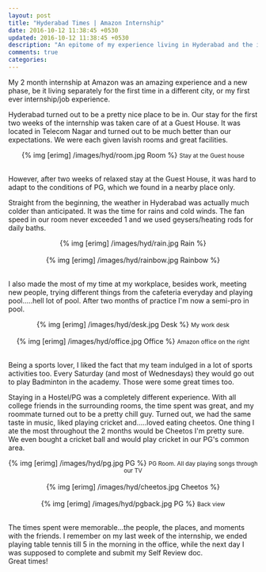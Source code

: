 ```yaml
---
layout: post
title: "Hyderabad Times | Amazon Internship"
date: 2016-10-12 11:38:45 +0530
updated: 2016-10-12 11:38:45 +0530
description: "An epitome of my experience living in Hyderabad and the internship at Amazon"
comments: true
categories: 
---
```


My 2 month internship at Amazon was an amazing experience and a new phase, be it living separately for the first time in a different city, or my first ever internship/job experience. <!--more-->  

Hyderabad turned out to be a pretty nice place to be in. Our stay for the first two weeks of the internship was taken care of at a Guest House. It was located in Telecom Nagar and turned out to be much better than our expectations. We were each given lavish rooms and great facilities.
<center>
	{% img [erimg] /images/hyd/room.jpg Room %}
	<small>Stay at the Guest house</small>
</center><br>

However, after two weeks of relaxed stay at the Guest House, it was hard to adapt to the conditions of PG, which we found in a nearby place only.

Straight from the beginning, the weather in Hyderabad was actually much colder than anticipated. It was the time for rains and cold winds. The fan speed in our room never exceeded 1 and we used geysers/heating rods for daily baths.

<center>
	{% img [erimg] /images/hyd/rain.jpg Rain %}
</center><br>

<center>
	{% img [erimg] /images/hyd/rainbow.jpg Rainbow %}
</center><br>

I also made the most of my time at my workplace, besides work, meeting new people, trying different things from the cafeteria everyday and playing pool.....hell lot of pool. After two months of practice I'm now a semi-pro in pool. 

<center>
	{% img [erimg] /images/hyd/desk.jpg Desk %}
	<small>My work desk</small>
</center><br>

<center>
	{% img [erimg] /images/hyd/office.jpg Office %}
	<small>Amazon office on the right</small>
</center><br>

Being a sports lover, I liked the fact that my team indulged in a lot of sports activities too. Every Saturday (and most of Wednesdays) they would go out to play Badminton in the academy. Those were some great times too.

Staying in a Hostel/PG was a completely different experience. With all college friends in the surrounding rooms, the time spent was great, and my roommate turned out to be a pretty chill guy. Turned out, we had the same taste in music, liked playing cricket and.....loved eating cheetos. One thing I ate the most throughout the 2 months would be Cheetos I'm pretty sure.<br>
We even bought a cricket ball and would play cricket in our PG's common area.

<center>
	{% img [erimg] /images/hyd/pg.jpg PG %}
	<small>PG Room. All day playing songs through our TV</small>
</center><br>

<center>
	{% img [erimg] /images/hyd/cheetos.jpg Cheetos %}
	<small></small>
</center><br>

<center>
	{% img [erimg] /images/hyd/pgback.jpg PG %}
	<small>Back view</small>
</center><br>

The times spent were memorable...the people, the places, and moments with the friends. I remember on my last week of the internship, we ended playing table tennis till 5 in the morning in the office, while the next day I was supposed to complete and submit my Self Review doc.<br> 
Great times!




